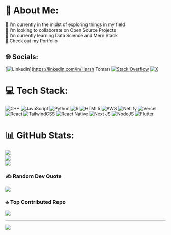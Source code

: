 # 💫 About Me:
🔭 I’m currently in the midst of exploring things in my field<br>👯 I’m looking to collaborate on Open Source Projects<br>🌱 I’m currently learning Data Science and Mern Stack<br>💬 Check out my Portfolio


## 🌐 Socials:
[![LinkedIn](https://img.shields.io/badge/LinkedIn-%230077B5.svg?logo=linkedin&logoColor=white)](https://linkedin.com/in/Harsh Tomar) [![Stack Overflow](https://img.shields.io/badge/-Stackoverflow-FE7A16?logo=stack-overflow&logoColor=white)](https://stackoverflow.com/users/TFD666) [![X](https://img.shields.io/badge/X-black.svg?logo=X&logoColor=white)](https://x.com/TFD666) 

# 💻 Tech Stack:
![C++](https://img.shields.io/badge/c++-%2300599C.svg?style=for-the-badge&logo=c%2B%2B&logoColor=white) ![JavaScript](https://img.shields.io/badge/javascript-%23323330.svg?style=for-the-badge&logo=javascript&logoColor=%23F7DF1E) ![Python](https://img.shields.io/badge/python-3670A0?style=for-the-badge&logo=python&logoColor=ffdd54) ![R](https://img.shields.io/badge/r-%23276DC3.svg?style=for-the-badge&logo=r&logoColor=white) ![HTML5](https://img.shields.io/badge/html5-%23E34F26.svg?style=for-the-badge&logo=html5&logoColor=white) ![AWS](https://img.shields.io/badge/AWS-%23FF9900.svg?style=for-the-badge&logo=amazon-aws&logoColor=white) ![Netlify](https://img.shields.io/badge/netlify-%23000000.svg?style=for-the-badge&logo=netlify&logoColor=#00C7B7) ![Vercel](https://img.shields.io/badge/vercel-%23000000.svg?style=for-the-badge&logo=vercel&logoColor=white) ![React](https://img.shields.io/badge/react-%2320232a.svg?style=for-the-badge&logo=react&logoColor=%2361DAFB) ![TailwindCSS](https://img.shields.io/badge/tailwindcss-%2338B2AC.svg?style=for-the-badge&logo=tailwind-css&logoColor=white) ![React Native](https://img.shields.io/badge/react_native-%2320232a.svg?style=for-the-badge&logo=react&logoColor=%2361DAFB) ![Next JS](https://img.shields.io/badge/Next-black?style=for-the-badge&logo=next.js&logoColor=white) ![NodeJS](https://img.shields.io/badge/node.js-6DA55F?style=for-the-badge&logo=node.js&logoColor=white) ![Flutter](https://img.shields.io/badge/Flutter-%2302569B.svg?style=for-the-badge&logo=Flutter&logoColor=white)
# 📊 GitHub Stats:
![](https://github-readme-stats.vercel.app/api?username=TFD666&theme=dark&hide_border=false&include_all_commits=true&count_private=true)<br/>
![](https://github-readme-streak-stats.herokuapp.com/?user=TFD666&theme=dark&hide_border=false)<br/>
![](https://github-readme-stats.vercel.app/api/top-langs/?username=TFD666&theme=dark&hide_border=false&include_all_commits=true&count_private=true&layout=compact)

### ✍️ Random Dev Quote
![](https://quotes-github-readme.vercel.app/api?type=vetical&theme=merko)

### 🔝 Top Contributed Repo
![](https://github-contributor-stats.vercel.app/api?username=TFD666&limit=5&theme=dark&combine_all_yearly_contributions=true)

---
[![](https://visitcount.itsvg.in/api?id=TFD666&icon=6&color=12)](https://visitcount.itsvg.in)

<!-- Proudly created with GPRM ( https://gprm.itsvg.in ) -->
